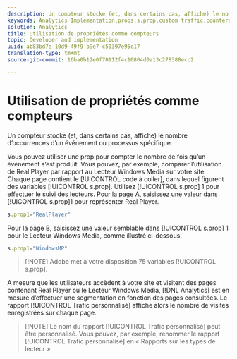 ```yaml
---
description: Un compteur stocke (et, dans certains cas, affiche) le nombre d’occurrences d’un événement ou processus spécifique.
keywords: Analytics Implementation;props;s.prop;custom traffic;counters
solution: Analytics
title: Utilisation de propriétés comme compteurs
topic: Developer and implementation
uuid: ab83bd7e-10d9-49f9-b9e7-c50397e95c17
translation-type: tm+mt
source-git-commit: 16ba0b12e0f70112f4c10804d0a13c278388ecc2

---
```



# Utilisation de propriétés comme compteurs

Un compteur stocke (et, dans certains cas, affiche) le nombre d’occurrences d’un événement ou processus spécifique.

Vous pouvez utiliser une prop pour compter le nombre de fois qu’un événement s’est produit. Vous pouvez, par exemple, comparer l’utilisation de Real Player par rapport au Lecteur Windows Media sur votre site. Chaque page contient le [!UICONTROL code à coller], dans lequel figurent des variables [!UICONTROL s.prop]. Utilisez [!UICONTROL s.prop] 1 pour effectuer le suivi des lecteurs. Pour la page A, saisissez une valeur dans [!UICONTROL s.prop]1 pour représenter Real Player.

```js
s.prop1="RealPlayer"
```

Pour la page B, saisissez une valeur semblable dans [!UICONTROL s.prop] 1 pour le Lecteur Windows Media, comme illustré ci-dessous.

```js
s.prop1="WindowsMP"
```

> [!NOTE] Adobe met à votre disposition 75 variables [!UICONTROL s.prop].

A mesure que les utilisateurs accèdent à votre site et visitent des pages contenant Real Player ou le Lecteur Windows Media, [!DNL Analytics] est en mesure d’effectuer une segmentation en fonction des pages consultées. Le rapport [!UICONTROL Trafic personnalisé] affiche alors le nombre de visites enregistrées sur chaque page.

> [!NOTE] Le nom du rapport [!UICONTROL Trafic personnalisé] peut être personnalisé. Vous pouvez, par exemple, renommer le rapport [!UICONTROL Trafic personnalisé] en « Rapports sur les types de lecteur ».

